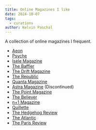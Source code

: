 ```yaml
---
title: Online Magazines I like
date: 2024-10-07
tags:
  - curations
author: Kelvin Paschal
---
```

A collection of online magazines I frequent.

- [Aeon](https://aeon.co)
- [Psyche](https://psyche.co/)
- [Isele Magazine](https://iselemagazine.com/)
- [The Baffler](https://thebaffler.com/)
- [The Drift Magazine](https://www.thedriftmag.com/)
- [The Republic](https://republic.com.ng/)
- [Quanta Magazine](https://www.quantamagazine.org/)
- [Astra Magazine](https://astra-mag.com/)  (Discontinued)
- [The Point Magazine](https://thepointmag.com/)
- [The Believer](https://www.thebeliever.net/)
- [n+1 Magazine](https://www.nplusonemag.com/)
- [Quillette](https://quillette.com/)
- [The Hedgehog Review](https://hedgehogreview.com)
- [The Atlantic](https://www.theatlantic.com/)
- [The Paris Review](https://www.theparisreview.org/)
